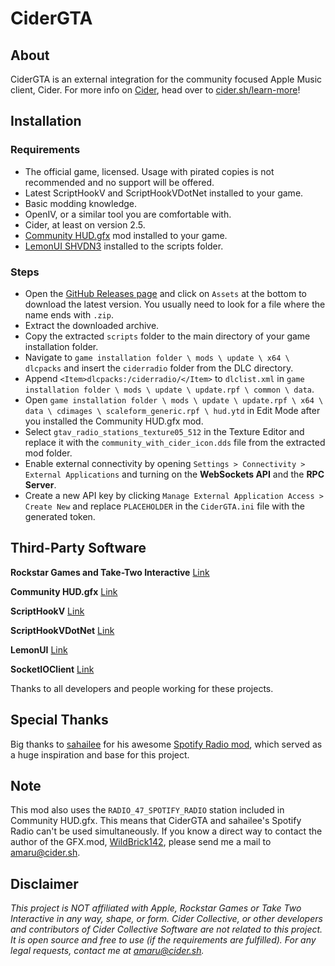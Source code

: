 # CiderGTA

## About

CiderGTA is an external integration for the community focused Apple Music client, Cider. For more info on [Cider](https://cider.sh), head over to [cider.sh/learn-more](https://cider.sh/learn-more)!

## Installation

### Requirements

- The official game, licensed. Usage with pirated copies is not recommended and no support will be offered.
- Latest ScriptHookV and ScriptHookVDotNet installed to your game.
- Basic modding knowledge.
- OpenIV, or a similar tool you are comfortable with.
- Cider, at least on version 2.5.
- [Community HUD.gfx](https://www.gta5-mods.com/tools/community-hud-gfx-for-add-on-radio-stations) mod installed to your game.
- [LemonUI SHVDN3](https://github.com/LemonUIbyLemon/LemonUI/releases/latest) installed to the scripts folder.

### Steps

- Open the [GitHub Releases page](https://github.com/Amaru8/CiderGTA/releases/latest) and click on `Assets` at the bottom to download the latest version. You usually need to look for a file where the name ends with `.zip`.
- Extract the downloaded archive.
- Copy the extracted `scripts` folder to the main directory of your game installation folder.
- Navigate to `game installation folder \ mods \ update \ x64 \ dlcpacks` and insert the `ciderradio` folder from the DLC directory.
- Append `<Item>dlcpacks:/ciderradio/</Item>` to `dlclist.xml` in `game installation folder \ mods \ update \ update.rpf \ common \ data`.
- Open `game installation folder \ mods \ update \ update.rpf \ x64 \ data \ cdimages \ scaleform_generic.rpf \ hud.ytd` in Edit Mode after you installed the Community HUD.gfx mod.
- Select `gtav_radio_stations_texture05_512` in the Texture Editor and replace it with the `community_with_cider_icon.dds` file from the extracted mod folder.
- Enable external connectivity by opening `Settings > Connectivity > External Applications` and turning on the **WebSockets API** and the **RPC Server**.
- Create a new API key by clicking `Manage External Application Access > Create New` and replace `PLACEHOLDER` in the `CiderGTA.ini` file with the generated token.

## Third-Party Software

**Rockstar Games and Take-Two Interactive** [Link](https://www.rockstargames.com/gta-v)

**Community HUD.gfx** [Link](https://www.gta5-mods.com/tools/community-hud-gfx-for-add-on-radio-stations) 

**ScriptHookV** [Link](https://dev-c.com/GTAV/scripthookv)

**ScriptHookVDotNet** [Link](https://github.com/scripthookvdotnet)

**LemonUI** [Link](https://github.com/LemonUIbyLemon/LemonUI)

**SocketIOClient** [Link](https://www.nuget.org/packages/SocketIOClient)

Thanks to all developers and people working for these projects.

## Special Thanks

Big thanks to [sahailee](https://github.com/sahailee) for his awesome [Spotify Radio mod](https://github.com/sahailee/GTA-Spotify-Radio), which served as a huge inspiration and base for this project.

## Note

This mod also uses the `RADIO_47_SPOTIFY_RADIO` station included in Community HUD.gfx. This means that CiderGTA and sahailee's Spotify Radio can't be used simultaneously.
If you know a direct way to contact the author of the GFX.mod, [WildBrick142](https://www.gta5-mods.com/users/WildBrick142), please send me a mail to [amaru@cider.sh](mailto:amaru@cider.sh).

## Disclaimer

_This project is NOT affiliated with Apple, Rockstar Games or Take Two Interactive in any way, shape, or form. Cider Collective, or other developers and contributors of Cider Collective Software are not related to this project. It is open source and free to use (if the requirements are fulfilled). For any legal requests, contact me at [amaru@cider.sh](mailto:amaru@cider.sh)._
